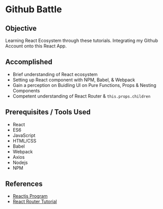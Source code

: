 # Github Battle

## Objective

Learning React Ecosystem through these tutorials.
Integrating my Github Account onto this React App.

## Accomplished
* Brief understanding of React ecosystem
* Setting up React component with NPM, Babel, & Webpack
* Gain a perception on Buidling UI on Pure Functions, Props & Nesting Components
* Competent understanding of React Router & `this.props.children`

## Prerequisites / Tools Used
* React
* ES6
* JavaScript
* HTML/CSS
* Babel
* Webpack
* Axios
* Nodejs
* NPM

## References
* [Reactjs Program](https://github.com/ReactjsProgram/react-fundamentals-curriculum)
* [React Router Tutorial](https://github.com/reactjs/react-router-tutorial/tree/start/lessons)
